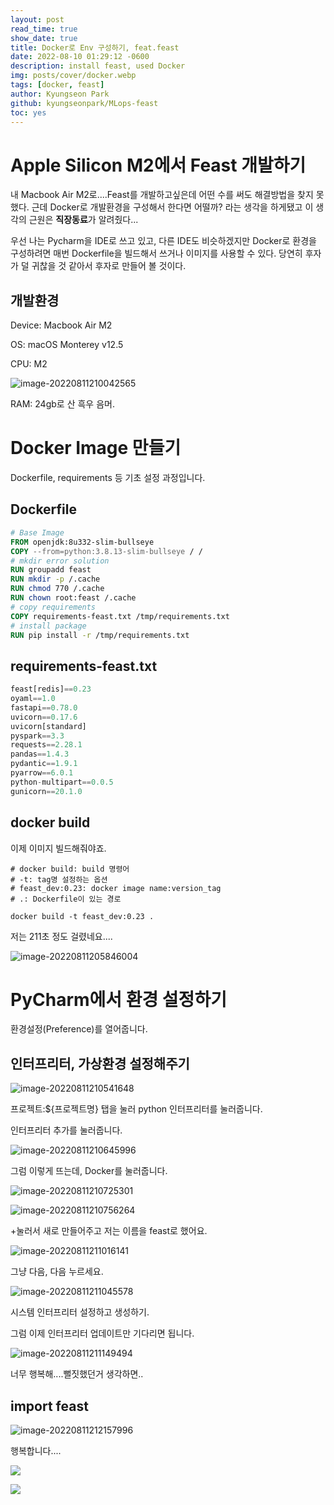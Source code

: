 ```yaml
---
layout: post
read_time: true
show_date: true
title: Docker로 Env 구성하기, feat.feast
date: 2022-08-10 01:29:12 -0600
description: install feast, used Docker
img: posts/cover/docker.webp
tags: [docker, feast]
author: Kyungseon Park
github: kyungseonpark/MLops-feast
toc: yes
---
```


# Apple Silicon M2에서 Feast 개발하기

내 Macbook Air M2로....Feast를 개발하고싶은데 어떤 수를 써도 해결방법을 찾지 못했다. 근데 Docker로 개발환경을 구성해서 한다면 어떨까? 라는 생각을 하게됐고 이 생각의 근원은 **직장동료**가 알려줬다...

우선 나는 Pycharm을 IDE로 쓰고 있고, 다른 IDE도 비슷하겠지만 Docker로 환경을 구성하려면 매번 Dockerfile을 빌드해서 쓰거나 이미지를 사용할 수 있다. 당연히 후자가 덜 귀찮을 것 같아서 후자로 만들어 볼 것이다.





## 개발환경

Device: Macbook Air M2

OS: macOS Monterey v12.5

CPU: M2

![image-20220811210042565](../assets/img/posts/2022-08-11-feast-docker-env/image-20220811210042565.png)

RAM: 24gb로 산 흑우 음머.





# Docker Image 만들기

Dockerfile, requirements 등 기초 설정 과정입니다.



## Dockerfile

```dockerfile
# Base Image
FROM openjdk:8u332-slim-bullseye
COPY --from=python:3.8.13-slim-bullseye / /
# mkdir error solution
RUN groupadd feast
RUN mkdir -p /.cache
RUN chmod 770 /.cache
RUN chown root:feast /.cache
# copy requirements
COPY requirements-feast.txt /tmp/requirements.txt
# install package
RUN pip install -r /tmp/requirements.txt
```


## requirements-feast.txt

```python
feast[redis]==0.23
oyaml==1.0
fastapi==0.78.0
uvicorn==0.17.6
uvicorn[standard]
pyspark==3.3
requests==2.28.1
pandas==1.4.3
pydantic==1.9.1
pyarrow==6.0.1
python-multipart==0.0.5
gunicorn==20.1.0
```



## docker build

이제 이미지 빌드해줘야죠.

```shell
# docker build: build 명령어
# -t: tag명 설정하는 옵션
# feast_dev:0.23: docker image name:version_tag
# .: Dockerfile이 있는 경로

docker build -t feast_dev:0.23 .
```

저는 211초 정도 걸렸네요....

![image-20220811205846004](../assets/img/posts/2022-08-11-feast-docker-env/image-20220811205846004.png)





# PyCharm에서 환경 설정하기

환경설정(Preference)를 열어줍니다.



## 인터프리터, 가상환경 설정해주기

![image-20220811210541648](../assets/img/posts/2022-08-11-feast-docker-env/image-20220811210541648.png)

프로젝트:${프로젝트명} 탭을 눌러 python 인터프리터를 눌러줍니다.

인터프리터 추가를 눌러줍니다.

![image-20220811210645996](../assets/img/posts/2022-08-11-feast-docker-env/image-20220811210645996.png)

그럼 이렇게 뜨는데, Docker를 눌러줍니다.

![image-20220811210725301](../assets/img/posts/2022-08-11-feast-docker-env/image-20220811210725301.png)

![image-20220811210756264](../assets/img/posts/2022-08-11-feast-docker-env/image-20220811210756264.png)

+눌러서 새로 만들어주고 저는 이름을 feast로 했어요.

![image-20220811211016141](../assets/img/posts/2022-08-11-feast-docker-env/image-20220811211016141.png)

그냥 다음, 다음 누르세요.

![image-20220811211045578](../assets/img/posts/2022-08-11-feast-docker-env/image-20220811211045578.png)

시스템 인터프리터 설정하고 생성하기.

그럼 이제 인터프리터 업데이트만 기다리면 됩니다.

![image-20220811211149494](../assets/img/posts/2022-08-11-feast-docker-env/image-20220811211149494.png)

너무 행복해....뻘짓했던거 생각하면..



## import feast

![image-20220811212157996](../assets/img/posts/2022-08-11-feast-docker-env/image-20220811212157996.png)

행복합니다....

![](../assets/img/posts/2022-08-11-feast-docker-env/jjang9_nice.jpeg)

![️](../assets/img/posts/2022-08-11-feast-docker-env/mcyou_cry.jpeg)


